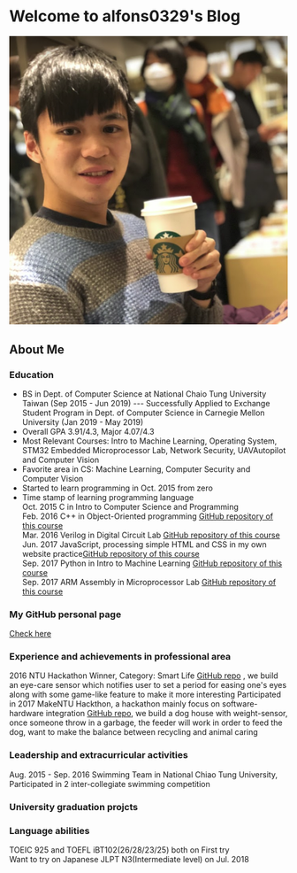# Welcome to alfons0329's Blog
![Screenshot](images/index/Myself.png)
## About Me

### Education
* BS in Dept. of Computer Science at National Chaio Tung University Taiwan (Sep 2015 - Jun 2019)
    --- Successfully Applied to Exchange Student Program in Dept. of Computer Science in Carnegie Mellon University (Jan 2019 - May 2019) <br />
* Overall GPA 3.91/4.3, Major 4.07/4.3 <br />
* Most Relevant Courses: Intro to Machine Learning, Operating System, STM32 Embedded Microprocessor Lab, Network Security, UAVAutopilot and Computer Vision
* Favorite area in CS: Machine Learning, Computer Security and Computer Vision
* Started to learn programming in Oct. 2015 from zero
* Time stamp of learning programming language <br />
Oct. 2015 C in Intro to Computer Science and Programming<br />
Feb. 2016 C++ in Object-Oriented programming [GitHub repository of this course](https://github.com/Alfons0329/OOP_Spring_2016)<br />
Mar. 2016 Verilog in Digital Circuit Lab [GitHub repository of this course](https://github.com/Alfons0329/DLAB_Fall_2016)<br />
Jun. 2017 JavaScript, processing simple HTML and CSS in my own website practice[GitHub repository of this course](https://github.com/Alfons0329/Web_Design_Practice)<br />
Sep. 2017 Python in Intro to Machine Learning [GitHub repository of this course](https://github.com/Alfons0329/Machine_Learning_Fall_2017)<br />
Sep. 2017 ARM Assembly in Microprocessor Lab [GitHub repository of this course](https://github.com/Alfons0329/MPSLab_Fall_2017)

### My GitHub personal page
[Check here](https://github.com/Alfons0329)

### Experience and achievements in professional area <br />
2016 NTU Hackathon Winner, Category: Smart Life [GitHub repo](https://github.com/Alfons0329/HackNTU_2016) , we build an eye-care sensor which notifies user to set a period for easing one's eyes along with some game-like feature to make it more interesting
Participated in 2017 MakeNTU Hackthon, a hackathon mainly focus on software-hardware integration [GitHub repo](https://github.com/Alfons0329/MakeNTUEE2017), we build a dog house with weight-sensor, once someone throw in a garbage, the feeder will work in order to feed the dog, want to make the balance between recycling and animal caring <br />

### Leadership and extracurricular activities
Aug. 2015 - Sep. 2016 Swimming Team in National Chiao Tung University, Participated in 2 inter-collegiate swimming competition <br />



### University graduation projcts

### Language abilities <br />
TOEIC 925 and TOEFL iBT102(26/28/23/25) both on First try <br />
Want to try on Japanese JLPT N3(Intermediate level) on Jul. 2018
